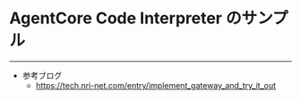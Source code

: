 # AgentCore Code Interpreter のサンプル


---
* 参考ブログ
    - https://tech.nri-net.com/entry/implement_gateway_and_try_it_out
